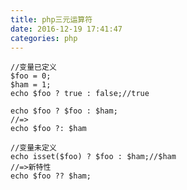 ```yaml
---
title: php三元运算符
date: 2016-12-19 17:41:47
categories: php
---
```


	//变量已定义
	$foo = 0;
	$ham = 1;
	echo $foo ? true : false;//true
	
	echo $foo ? $foo : $ham;
	//=>
	echo $foo ?: $ham
	
	//变量未定义
	echo isset($foo) ? $foo : $ham;//$ham
	//=>新特性
	echo $foo ?? $ham;
